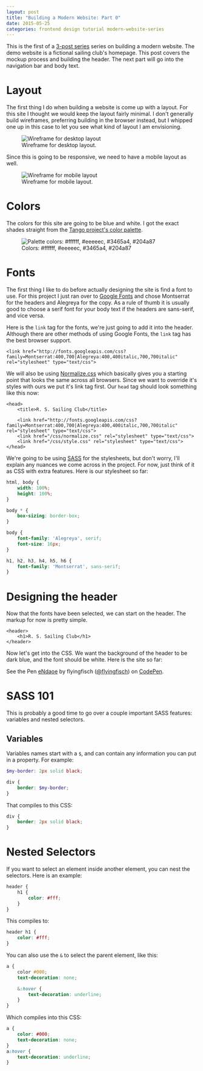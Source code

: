 ```yaml
---
layout: post
title: "Building a Modern Website: Part 0"
date: 2015-05-25
categories: frontend design tutorial modern-website-series
---
```


This is the first of a [3-post series](/modern-website-series/) series on building a modern website. The demo website is a fictional sailing club's homepage. This post covers the mockup process and building the header. The next part will go into the navigation bar and body text.

# Layout

The first thing I do when building a website is come up with a layout. For this site I thought we would keep the layout fairly minimal. I don't generally build wireframes, preferring building in the browser instead, but I whipped one up in this case to let you see what kind of layout I am envisioning.

<figure>
<img src="/assets/nautical-wireframe.svg" alt="Wireframe for desktop layout">
<figcaption>Wireframe for desktop layout.</figcaption>
</figure>

Since this is going to be responsive, we need to have a mobile layout as well.

<figure>
<img src="/assets/nautical-wireframe-mobile.svg" alt="Wireframe for mobile layout">
<figcaption>Wireframe for mobile layout.</figcaption>
</figure>


# Colors

The colors for this site are going to be blue and white. I got the exact shades straight from the [Tango project's color palette](http://tango.freedesktop.org/Tango_Icon_Theme_Guidelines#Color_Palette).

<figure>
<img src="/assets/nautical-palette.svg" alt="Palette colors: #ffffff, #eeeeec, #3465a4, #204a87">
<figcaption>Colors: #ffffff, #eeeeec, #3465a4, #204a87</figcaption>
</figure>

# Fonts

The first thing I like to do before actually designing the site is find a font to use. For this project I just ran over to [Google Fonts](https://www.google.com/fonts/) and chose Montserrat for the headers and Alegreya for the copy. As a rule of thumb it is usually good to choose a serif font for your body text if the headers are sans-serif, and vice versa.

Here is the `link` tag for the fonts, we're just going to add it into the header. Although there are other methods of using Google Fonts, the `link` tag has the best browser support.

~~~markup
<link href="http://fonts.googleapis.com/css?family=Montserrat:400,700|Alegreya:400,400italic,700,700italic" rel="stylesheet" type="text/css">
~~~

We will also be using [Normalize.css](https://necolas.github.io/normalize.css/) which basically gives you a starting point that looks the same across all browsers. Since we want to override it's styles with ours we put it's link tag first. Our `head` tag should look something like this now:

~~~markup
<head>
    <title>R. S. Sailing Club</title>

    <link href="http://fonts.googleapis.com/css?family=Montserrat:400,700|Alegreya:400,400italic,700,700italic" rel="stylesheet" type="text/css">
    <link href="/css/normalize.css" rel="stylesheet" type="text/css">
    <link href="/css/style.css" rel="stylesheet" type="text/css">
</head>
~~~

We're going to be using [SASS](http://sass-lang.com/) for the stylesheets, but don't worry, I'll explain any nuances we come across in the project. For now, just think of it as CSS with extra features. Here is our stylesheet so far:

~~~scss
html, body {
    width: 100%;
    height: 100%;
}

body * {
    box-sizing: border-box;
}

body {
    font-family: 'Alegreya', serif;
    font-size: 16px;
}

h1, h2, h3, h4, h5, h6 {
    font-family: 'Montserrat', sans-serif;
}
~~~

# Designing the header

Now that the fonts have been selected, we can start on the header. The markup for now is pretty simple.

~~~markup
<header>
    <h1>R. S. Sailing Club</h1>
</header>
~~~

Now let's get into the CSS. We want the background of the header to be dark blue, and the font should be white. Here is the site so far:

<p data-height="268" data-theme-id="6851" data-slug-hash="eNdaoe" data-default-tab="result" data-user="flyingfisch" class='codepen'>See the Pen <a href='http://codepen.io/flyingfisch/pen/eNdaoe/'>eNdaoe</a> by flyingfisch (<a href='http://codepen.io/flyingfisch'>@flyingfisch</a>) on <a href='http://codepen.io'>CodePen</a>.</p>
<script async src="//assets.codepen.io/assets/embed/ei.js"></script>

# SASS 101

This is probably a good time to go over a couple important SASS features: variables and nested selectors.

## Variables

Variables names start with a `$`, and can contain any information you can put in a property. For example:

~~~scss
$my-border: 2px solid black;

div {
    border: $my-border;
}
~~~

That compiles to this CSS:

~~~css
div {
    border: 2px solid black;
}
~~~

# Nested Selectors

If you want to select an element inside another element, you can nest the selectors. Here is an example:

~~~scss
header {
    h1 {
        color: #fff;
    }
}
~~~

This compiles to:

~~~css
header h1 {
    color: #fff;
}
~~~

You can also use the `&` to select the parent element, like this:

~~~scss
a {
    color #000;
    text-decoration: none;

    &:hover {
        text-decoration: underline;
    }
}
~~~

Which compiles into this CSS:

~~~css
a {
    color: #000;
    text-decoration: none;
}
a:hover {
    text-decoration: underline;
}
~~~



